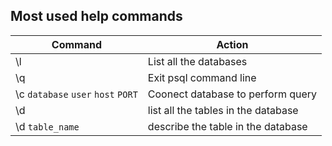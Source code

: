 ## Most used help commands

Command     | Action |
------------|--------|
\l          | List all the databases |
\q          | Exit psql command line |
\c `database` `user` `host` `PORT`         | Coonect database to perform query |
\d          | list all the tables in the database |
\d `table_name` | describe the table in the database |